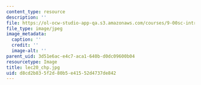 ```yaml
---
content_type: resource
description: ''
file: https://ol-ocw-studio-app-qa.s3.amazonaws.com/courses/9-00sc-introduction-to-psychology-fall-2011/d8cd2b835f2d80b5e41552d4737de842_lec20_chp.jpg
file_type: image/jpeg
image_metadata:
  caption: ''
  credit: ''
  image-alt: ''
parent_uid: 3d51e6ac-e4c7-aca1-640b-d0dc09600b04
resourcetype: Image
title: lec20_chp.jpg
uid: d8cd2b83-5f2d-80b5-e415-52d4737de842
---
```

